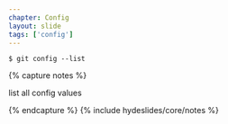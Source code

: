 ```yaml
---
chapter: Config
layout: slide
tags: ['config']
---
```


	$ git config --list

{% capture notes %}

list all config values

{% endcapture %}
{% include hydeslides/core/notes %}